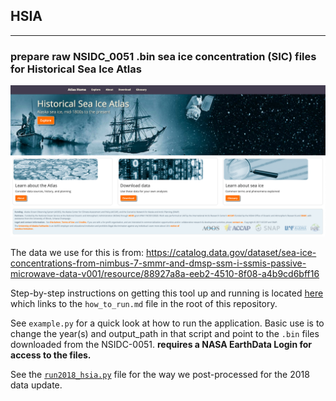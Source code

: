## HSIA
---
### prepare raw NSIDC_0051 .bin sea ice concentration (SIC) files for Historical Sea Ice Atlas

![hsia](https://github.com/ua-snap/hsia/blob/master/hsia-splash.png)

The data we use for this is from: https://catalog.data.gov/dataset/sea-ice-concentrations-from-nimbus-7-smmr-and-dmsp-ssm-i-ssmis-passive-microwave-data-v001/resource/88927a8a-eeb2-4510-8f08-a4b9cd6bff16

Step-by-step instructions on getting this tool up and running is located [here](https://github.com/ua-snap/hsia/blob/master/how_to_run.md) which links to the `how_to_run.md` file in the root of this repository.

See `example.py` for a quick look at how to run the application. Basic use is to change the year(s) and output_path
in that script and point to the `.bin` files downloaded from the NSIDC-0051. **requires a NASA EarthData Login for access to the files.**

See the [`run2018_hsia.py`](https://github.com/ua-snap/hsia/blob/master/run2018_hsia.py) file for the way we post-processed for the 2018 data update.
